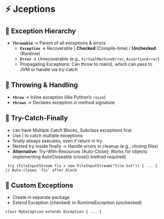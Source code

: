 # ⚡ Jceptions 

## 🔹 Exception Hierarchy  
- **`Throwable`** → Parent of all exceptions & errors  
  - **`Exception`** → Recoverable | **Checked** (Compile-time) / **Unchecked** (Runtime)  
  - **`Error`** → Unrecoverable (e.g., `VirtualMachineError`, `AssertionError`)
  - Propagating Exceptions: Can throw to main(), which can pass to JVM or handle via try-catch

## 🔹 Throwing & Handling  
- **`throw`** → Inline exception (like Python’s `raise`)  
- **`throws`** → Declares exception in method signature

## 🔹 Try-Catch-Finally
- can have Multiple Catch Blocks, Subclass exceptions first
- Use | to catch multiple exceptions
- finally always executes, even if return in try
- Nested try inside finally → Handle errors in cleanup (e.g., closing files)
- **Alternative**: Try-With-Resources (Auto-Close); Works for objects implementing AutoCloseable (close() method required)
```
 try (FileInputStream fis = new FileInputStream("file.txt")) { ... }
// Auto-closes `fis` after block  
```
## 🔹 Custom Exceptions
- Create in separate package
- Extend Exception (checked) or RuntimeException (unchecked)
```
class MyException extends Exception { ... }
```

